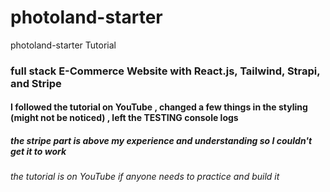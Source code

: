 # photoland-starter
photoland-starter Tutorial 
### full stack E-Commerce Website with React.js, Tailwind, Strapi, and Stripe
#### I followed the tutorial on YouTube , changed a few things in the styling (might not be noticed) , left the TESTING console logs 
##### the stripe part is above my experience and understanding so I couldn't get it to work
###### the tutorial is on YouTube if anyone needs to practice and build it
